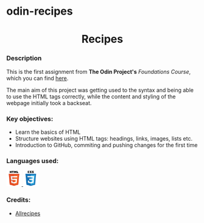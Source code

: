 # odin-recipes

<h1 align="center">Recipes</h1>

<h3 align="left">Description</h3>
<p align="left"> This is the first assignment from <strong>The Odin Project's</strong> <i>Foundations Course</i>, which you can find <a href="https://www.theodinproject.com/lessons/foundations-recipes">here</a>.
</p>
<p>The main aim of this project was getting used to the syntax and being able to use the HTML tags correctly, while the content and styling of the webpage initially took a backseat.</p>

<h3 align="left">Key objectives:</h3>
<ul>
  <li>Learn the basics of HTML
  <li>Structure websites using HTML tags: headings, links, images, lists etc.
  <li>Introduction to GitHub, commiting and pushing changes for the first time
</ul>

<!-- <h3 align="left">Biggest challenges</h3>
<ul>
  <li>
</ul> -->

<h3 align="left">Languages used:</h3>
<p align="left"> <a href="https://www.w3.org/html/" target="_blank" rel="noreferrer"> <img src="https://raw.githubusercontent.com/devicons/devicon/master/icons/html5/html5-original-wordmark.svg" alt="html5" width="40" height="40"/> </a> 
<a href="https://www.w3schools.com/css/" target="_blank" rel="noreferrer"> <img src="https://raw.githubusercontent.com/devicons/devicon/master/icons/css3/css3-original-wordmark.svg" alt="css3" width="40" height="40"/> </a></p>

<h3 align="left">Credits:</h3>
<ul>
  <li><a href="https://www.allrecipes.com/">Allrecipes</a>
</ul>
